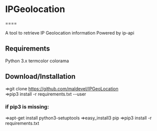 # IPGeolocation
====

A tool to retrieve IP Geolocation information
Powered by ip-api
## Requirements
Python 3.x
termcolor
colorama
## Download/Installation
=>git clone https://github.com/maldevel/IPGeoLocation<br>
=>pip3 install -r requirements.txt --user
### if pip3 is missing:

=>apt-get install python3-setuptools
=>easy_install3 pip
=>pip3 install -r requirements.txt
